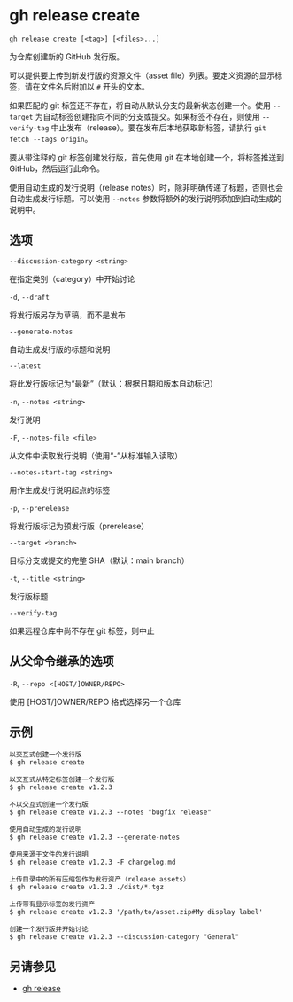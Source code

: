 # gh release create

```
gh release create [<tag>] [<files>...]
```

为仓库创建新的 GitHub 发行版。

可以提供要上传到新发行版的资源文件（asset file）列表。要定义资源的显示标签，请在文件名后附加以 `#` 开头的文本。

如果匹配的 git 标签还不存在，将自动从默认分支的最新状态创建一个。使用 `--target` 为自动标签创建指向不同的分支或提交。如果标签不存在，则使用 `--verify-tag` 中止发布（release）。要在发布后本地获取新标签，请执行 `git fetch --tags origin`。

要从带注释的 git 标签创建发行版，首先使用 git 在本地创建一个，将标签推送到 GitHub，然后运行此命令。

使用自动生成的发行说明（release notes）时，除非明确传递了标题，否则也会自动生成发行标题。可以使用 `--notes` 参数将额外的发行说明添加到自动生成的说明中。

## 选项

`--discussion-category <string>`

在指定类别（category）中开始讨论

`-d`, `--draft`

将发行版另存为草稿，而不是发布

`--generate-notes`

自动生成发行版的标题和说明

`--latest`

将此发行版标记为“最新”（默认：根据日期和版本自动标记）

`-n`, `--notes <string>`

发行说明

`-F`, `--notes-file <file>`

从文件中读取发行说明（使用“-”从标准输入读取）

`--notes-start-tag <string>`

用作生成发行说明起点的标签

`-p`, `--prerelease`

将发行版标记为预发行版（prerelease）

`--target <branch>`

目标分支或提交的完整 SHA（默认：main branch）

`-t`, `--title <string>`

发行版标题

`--verify-tag`

如果远程仓库中尚不存在 git 标签，则中止

## 从父命令继承的选项

`-R`, `--repo <[HOST/]OWNER/REPO>`

使用 [HOST/]OWNER/REPO 格式选择另一个仓库

## 示例

```
以交互式创建一个发行版
$ gh release create

以交互式从特定标签创建一个发行版
$ gh release create v1.2.3

不以交互式创建一个发行版
$ gh release create v1.2.3 --notes "bugfix release"

使用自动生成的发行说明
$ gh release create v1.2.3 --generate-notes

使用来源于文件的发行说明
$ gh release create v1.2.3 -F changelog.md

上传目录中的所有压缩包作为发行资产（release assets）
$ gh release create v1.2.3 ./dist/*.tgz

上传带有显示标签的发行资产
$ gh release create v1.2.3 '/path/to/asset.zip#My display label'

创建一个发行版并开始讨论
$ gh release create v1.2.3 --discussion-category "General"
```

## 另请参见

- [gh release](/gh_release)